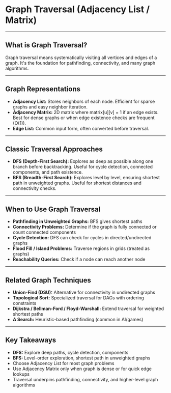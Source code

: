 
# Graph Traversal (Adjacency List / Matrix)

---

## What is Graph Traversal?
Graph traversal means systematically visiting all vertices and edges of a graph. It's the foundation for pathfinding, connectivity, and many graph algorithms.

---

## Graph Representations
- **Adjacency List:** Stores neighbors of each node. Efficient for sparse graphs and easy neighbor iteration.
- **Adjacency Matrix:** 2D matrix where matrix[u][v] = 1 if an edge exists. Best for dense graphs or when edge existence checks are frequent (O(1)).
- **Edge List:** Common input form, often converted before traversal.

---

## Classic Traversal Approaches
- **DFS (Depth-First Search):** Explores as deep as possible along one branch before backtracking. Useful for cycle detection, connected components, and path existence.
- **BFS (Breadth-First Search):** Explores level by level, ensuring shortest path in unweighted graphs. Useful for shortest distances and connectivity checks.

---

## When to Use Graph Traversal
- **Pathfinding in Unweighted Graphs:** BFS gives shortest paths
- **Connectivity Problems:** Determine if the graph is fully connected or count connected components
- **Cycle Detection:** DFS can check for cycles in directed/undirected graphs
- **Flood Fill / Island Problems:** Traverse regions in grids (treated as graphs)
- **Reachability Queries:** Check if a node can reach another node

---

## Related Graph Techniques
- **Union-Find (DSU):** Alternative for connectivity in undirected graphs
- **Topological Sort:** Specialized traversal for DAGs with ordering constraints
- **Dijkstra / Bellman-Ford / Floyd-Warshall:** Extend traversal for weighted shortest paths
- **A Search:** Heuristic-based pathfinding (common in AI/games)

---

## Key Takeaways
- **DFS:** Explore deep paths, cycle detection, components
- **BFS:** Level-order exploration, shortest path in unweighted graphs
- Choose Adjacency List for most graph problems
- Use Adjacency Matrix only when graph is dense or for quick edge lookups
- Traversal underpins pathfinding, connectivity, and higher-level graph algorithms